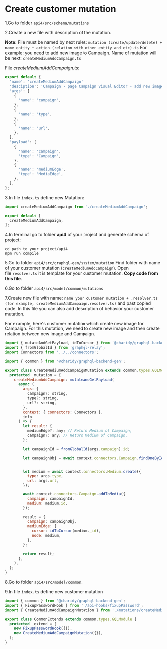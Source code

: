 # Create customer mutation

1.Go to folder `api4/src/schema/mutations`

2.Create a new file with description of the mutation.

**Note:** File must be named by next rules:
`mutation (create/update/delete) + name entity + action (relation with other entity and etc).ts`
For example: you need to add new image to Campaign. Name of mutation will be next:
`createMediumAddCampaign.ts`

File _createMediumAddCampaign.ts_:
```javascript
export default {
  'name': 'createMediumAddCampaign',
  'desciption': 'Campaign - page Campaign Visual Editor - add new image for Campaign',
  'args': [
    {
      'name': 'campaign',
    },
    {
      'name': 'type',
    },
    {
      'name': 'url',
    },
  ],
  'payload': [
    {
      'name': 'campaign',
      'type': 'Campaign',
    },
    {
      'name': 'mediumEdge',
      'type': 'MediaEdge',
    },
  ],
};
```

3.In file `index.ts` define new Mutation:

```javascript
import createMediumAddCampaign from './createMediumAddCampaign';

export default [
  createMediumAddCampaign,
];
```

4.In terminal go to folder **api4** of your project and generate schema of project:

```
cd path_to_your_project/api4
npm run compile
```

5.Go to folder `api4/src/graphql-gen/system/mutation`
Find folder with name of your customer mutation \(`createMediumAddCampaign`\). Open file `resolver.ts` it is template for your customer mutation. **Copy code from this file**.

6.Go to folder `api4/src/model/common/mutations`

7.Create new file with name:
`name your customer mutation + .resolver.ts (for example, createMediumAddCampaign.resolver.ts)`
and past copied code. In this file you can also add description of behavior your customer mutation.

For example, here's customer mutation which create new image for Campaign. For this mutation, we need to create new image and then create relation between new image and Campaign.

```javascript
import { mutateAndGetPayload, idToCursor } from '@charidy/graphql-backend-common';
import { fromGlobalId } from 'graphql-relay';
import Connectors from '../../connectors';

import { common } from '@charidy/graphql-backend-gen';

export class CreateMediumAddCampaignMutation extends common.types.GQLModule {
  protected _mutation = {
    createMediumAddCampaign: mutateAndGetPayload(
      async (
        args: {
          campaign?: string,
          type?: string,
          url?: string,
        },
        context: { connectors: Connectors },
        info
      ) => {
        let result: {
          mediumEdge?: any; // Return Medium of Campaign,
          campaign?: any; // Return Medium of Campaign,
        };

        let campaignId = fromGlobalId(args.campaign).id;

        let campaignObj = await context.connectors.Campaign.findOneById(campaignId);


        let medium = await context.connectors.Medium.create({
          type: args.type,
          url: args.url,
        });

        await context.connectors.Campaign.addToMedia({
          campaign: campaignId,
          medium: medium.id,
        });

        result = {
          campaign: campaignObj,
          mediumEdge: {
            cursor: idToCursor(medium._id),
            node: medium,
          },
        };

        return result;
      },
    ),
  };
}
```
8.Go to folder `api4/src/model/common`.

9.In file `index.ts` define new customer mutation

```javascript
import { common } from '@charidy/graphql-backend-gen';
import { FixupPasswordHook } from './api-hooks/fixupPassword';
import { CreateMediumAddCampaignMutation } from './mutations/createMediumAddCampaign.resolver'; // your customer mutation

export class CommonExtends extends common.types.GQLModule {
  protected _extend = [
    new FixupPasswordHook({}),
    new CreateMediumAddCampaignMutation({}),
  ];
}
```



